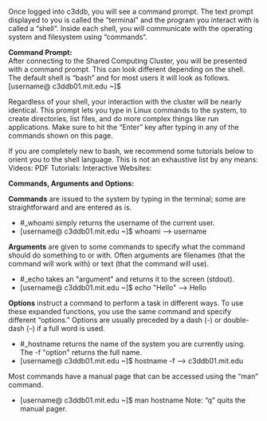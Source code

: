 Once logged into c3ddb, you will see a command prompt. The text prompt displayed to you is called the “terminal” and the program you interact with is called a “shell“. Inside each shell, you will communicate with the operating system and filesystem using “commands“. 

**Command Prompt:**                                                                                                     
After connecting to the Shared Computing Cluster, you will be presented with a command prompt. This can look different depending on the shell. The default shell is “bash” and for most users it will look as follows.               
[username@ c3ddb01.mit.edu ~]$

Regardless of your shell, your interaction with the cluster will be nearly identical. This prompt lets you type in Linux commands to the system, to create directories, list files, and do more complex things like run applications. Make sure to hit the “Enter” key after typing in any of the commands shown on this page.

If you are completely new to bash, we recommend some tutorials below to orient you to the shell language. This is not an exhaustive list by any means: 
Videos:
PDF Tutorials:
Interactive Websites:

                                                                                                                         
**Commands, Arguments and Options:**

**Commands** are issued to the system by typing in the terminal; some are straightforward and are entered as is.
* #_whoami simply returns the username of the current user.
* [username@ c3ddb01.mit.edu ~]$ whoami --> username

**Arguments** are given to some commands to specify what the command should do something to or with. Often arguments are filenames (that the command will work with) or text (that the command will use).
* #_echo takes an "argument" and returns it to the screen (stdout).
* [username@ c3ddb01.mit.edu ~]$ echo "Hello" --> Hello

**Options** instruct a command to perform a task in different ways. To use these expanded functions, you use the same command and specify different “options.” Options are usually preceded by a dash (-) or double-dash (–) if a full word is used.
* #_hostname returns the name of the system you are currently using. The -f "option" returns the full name.
* [username@ c3ddb01.mit.edu ~]$ hostname -f --> c3ddb01.mit.edu

Most commands have a manual page that can be accessed using the “man” command.

* [username@ c3ddb01.mit.edu ~]$ man hostname
Note: “q” quits the manual pager.